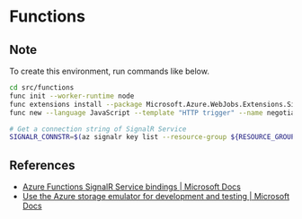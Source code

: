 # Functions

## Note

To create this environment, run commands like below.

```bash
cd src/functions
func init --worker-runtime node
func extensions install --package Microsoft.Azure.WebJobs.Extensions.SignalRService --version 1.0.0-preview1-10025
func new --language JavaScript --template "HTTP trigger" --name negotiate

# Get a connection string of SignalR Service
SIGNALR_CONNSTR=$(az signalr key list --resource-group ${RESOURCE_GROUP} --name ${PREFIX}-signalr --query "primaryConnectionString" --output tsv)
```

## References

- [Azure Functions SignalR Service bindings | Microsoft Docs](https://docs.microsoft.com/en-us/azure/azure-functions/functions-bindings-signalr-service)
- [Use the Azure storage emulator for development and testing | Microsoft Docs](https://docs.microsoft.com/en-us/azure/storage/common/storage-use-emulator)